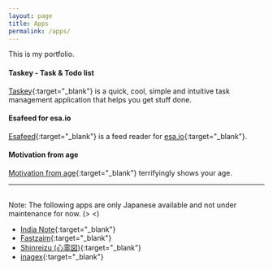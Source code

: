 ```yaml
---
layout: page
title: Apps
permalink: /apps/
---
```


This is my portfolio.

#### Taskey - Task & Todo list

[Taskey](https://itunes.apple.com/us/app/taskey-tasuku-guan-li-todorisuto/id1063089003?ls=1&mt=8){:target="_blank"} is a quick, cool, simple and intuitive task management application that helps you get stuff done.

#### Esafeed for esa.io

[Esafeed](https://itunes.apple.com/us/app/esafeed-for-esa.io/id1111901482?ls=1&mt=8){:target="_blank"} is a feed reader for [esa.io](https://esa.io/){:target="_blank"}.

#### Motivation from age

[Motivation from age](https://itunes.apple.com/us/app/motivation-from-age/id1028896399?ls=1&mt=8){:target="_blank"} terrifyingly shows your age.

---
<br>
Note: The following apps are only Japanese available and not under maintenance for now. (> <)

- [India Note](https://itunes.apple.com/us/app/india-note-indono-xian-daiwo/id976964541?ls=1&mt=8){:target="_blank"}
- [Fastzaim](https://itunes.apple.com/us/app/fastzaim-su-zaokuzaimni-tou/id883247555?ls=1&mt=8){:target="_blank"}
- [Shinreizu (心霊図)](https://itunes.apple.com/us/app/xin-ling-tu/id574730808?ls=1&mt=8){:target="_blank"}
- [inagex](https://itunes.apple.com/us/app/inagex/id552058343?ls=1&mt=8){:target="_blank"}
